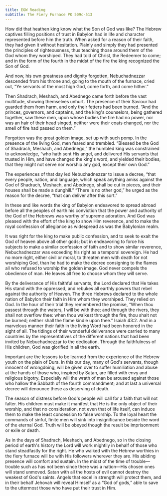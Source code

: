 ```yaml
---
title: EGW Reading
subtitle: The Fiery Furnace PK 509c-513
---
```


How did that heathen king know what the Son of God was like? The Hebrew captives filling positions of trust in Babylon had in life and character represented before him the truth. When asked for a reason of their faith, they had given it without hesitation. Plainly and simply they had presented the principles of righteousness, thus teaching those around them of the God whom they worshiped. They had told of Christ, the Redeemer to come; and in the form of the fourth in the midst of the fire the king recognized the Son of God.

And now, his own greatness and dignity forgotten, Nebuchadnezzar descended from his throne and, going to the mouth of the furnace, cried out, “Ye servants of the most high God, come forth, and come hither.”

Then Shadrach, Meshach, and Abednego came forth before the vast multitude, showing themselves unhurt. The presence of their Saviour had guarded them from harm, and only their fetters had been burned. “And the princes, governors, and captains, and the king's counselors, being gathered together, saw these men, upon whose bodies the fire had no power, nor was an hair of their head singed, neither were their coats changed, nor the smell of fire had passed on them.”

Forgotten was the great golden image, set up with such pomp. In the presence of the living God, men feared and trembled. “Blessed be the God of Shadrach, Meshach, and Abednego,” the humbled king was constrained to acknowledge, “who hath sent His angel, and delivered His servants that trusted in Him, and have changed the king's word, and yielded their bodies, that they might not serve nor worship any god, except their own God.”

The experiences of that day led Nebuchadnezzar to issue a decree, “that every people, nation, and language, which speak anything amiss against the God of Shadrach, Meshach, and Abednego, shall be cut in pieces, and their houses shall be made a dunghill.” “There is no other god,” he urged as the reason for the decree, “that can deliver after this sort.”

In these and like words the king of Babylon endeavored to spread abroad before all the peoples of earth his conviction that the power and authority of the God of the Hebrews was worthy of supreme adoration. And God was pleased with the effort of the king to show Him reverence, and to make the royal confession of allegiance as widespread as was the Babylonian realm.

It was right for the king to make public confession, and to seek to exalt the God of heaven above all other gods; but in endeavoring to force his subjects to make a similar confession of faith and to show similar reverence, Nebuchadnezzar was exceeding his right as a temporal sovereign. He had no more right, either civil or moral, to threaten men with death for not worshiping God, than he had to make the decree consigning to the flames all who refused to worship the golden image. God never compels the obedience of man. He leaves all free to choose whom they will serve.

By the deliverance of His faithful servants, the Lord declared that He takes His stand with the oppressed, and rebukes all earthly powers that rebel against the authority of Heaven. The three Hebrews declared to the whole nation of Babylon their faith in Him whom they worshiped. They relied on God. In the hour of their trial they remembered the promise, “When thou passest through the waters, I will be with thee; and through the rivers, they shall not overflow thee: when thou walkest through the fire, thou shalt not be burned; neither shall the flame kindle upon thee.” Isaiah 43:2. And in a marvelous manner their faith in the living Word had been honored in the sight of all. The tidings of their wonderful deliverance were carried to many countries by the representatives of the different nations that had been invited by Nebuchadnezzar to the dedication. Through the faithfulness of His children, God was glorified in all the earth.

Important are the lessons to be learned from the experience of the Hebrew youth on the plain of Dura. In this our day, many of God's servants, though innocent of wrongdoing, will be given over to suffer humiliation and abuse at the hands of those who, inspired by Satan, are filled with envy and religious bigotry. Especially will the wrath of man be aroused against those who hallow the Sabbath of the fourth commandment; and at last a universal decree will denounce these as deserving of death.

The season of distress before God's people will call for a faith that will not falter. His children must make it manifest that He is the only object of their worship, and that no consideration, not even that of life itself, can induce them to make the least concession to false worship. To the loyal heart the commands of sinful, finite men will sink into insignificance beside the word of the eternal God. Truth will be obeyed though the result be imprisonment or exile or death.

As in the days of Shadrach, Meshach, and Abednego, so in the closing period of earth's history the Lord will work mightily in behalf of those who stand steadfastly for the right. He who walked with the Hebrew worthies in the fiery furnace will be with His followers wherever they are. His abiding presence will comfort and sustain. In the midst of the time of trouble—trouble such as has not been since there was a nation—His chosen ones will stand unmoved. Satan with all the hosts of evil cannot destroy the weakest of God's saints. Angels that excel in strength will protect them, and in their behalf Jehovah will reveal Himself as a “God of gods,” able to save to the uttermost those who have put their trust in Him.